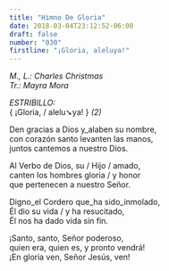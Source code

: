 ```yaml
---
title: "Himno De Gloria"
date: 2018-03-04T23:12:52-06:00
draft: false
number: "030"
firstline: "¡Gloria, aleluya!"
---
```


_M., L.: Charles Christmas_  
_Tr.: Mayra Mora_

_ESTRIBILLO:_  
{ ¡Gloria, / alelu➘ya! } _(2)_

Den gracias a Dios y_alaben su nombre,  
con corazón santo levanten las manos,  
juntos cantemos a nuestro Dios.

Al Verbo de Dios, su / Hijo / amado,  
canten los hombres gloria / y honor  
que pertenecen a nuestro Señor.

Digno_el Cordero que_ha sido_inmolado,  
Él dio su vida / y ha resucitado,  
Él nos ha dado vida sin fin.

¡Santo, santo, Señor poderoso,  
quien era, quien es, y pronto vendrá!  
¡En gloria ven, Señor Jesús, ven!
